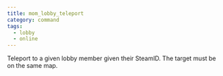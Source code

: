 ```yaml
---
title: mom_lobby_teleport
category: command
tags:
  - lobby
  - online
---
```


Teleport to a given lobby member given their SteamID. The target must be on the same map.
